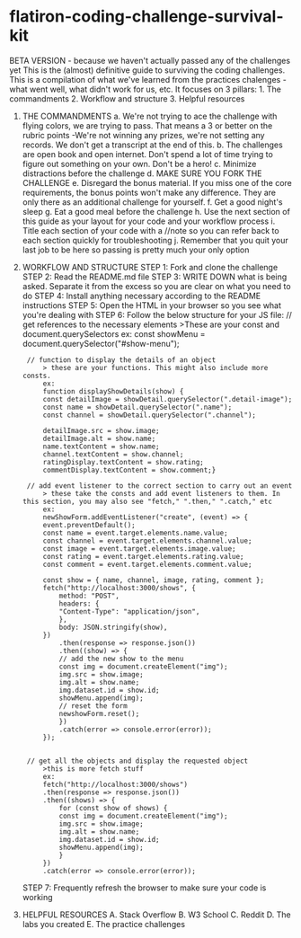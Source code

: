 # flatiron-coding-challenge-survival-kit
BETA VERSION - because we haven't actually passed any of the challenges yet
This is the (almost) definitive guide to surviving the coding challenges. This is a compilation of what we've learned from the practices chalenges - what went well, what didn't work for us, etc. It focuses on 3 pillars:
    1. The commandments
    2. Workflow and structure
    3. Helpful resources

1. THE COMMANDMENTS
    a. We're not trying to ace the challenge with flying colors, we are trying to pass. That means a 3 or better on the rubric points
        -We're not winning any prizes, we're not setting any records. We don't get a transcript at the end of this.
    b. The challenges are open book and open internet. Don't spend a lot of time trying to figure out something on your own. Don't be a hero!
    c. Minimize distractions before the challenge
    d. MAKE SURE YOU FORK THE CHALLENGE
    e. Disregard the bonus material. If you miss one of the core requirements, the bonus points won't make any difference. They are only there as an additional challenge for yourself.
    f. Get a good night's sleep
    g. Eat a good meal before the challenge
    h. Use the next section of this guide as your layout for your code and your workflow process
    i. Title each section of your code with a //note so you can refer back to each section quickly for troubleshooting
    j. Remember that you quit your last job to be here so passing is pretty much your only option

2. WORKFLOW AND STRUCTURE
    STEP 1: Fork and clone the challenge
    STEP 2: Read the README.md file
    STEP 3: WRITE DOWN what is being asked. Separate it from the excess so you are clear on what you need to do
    STEP 4: Install anything necessary according to the README instructions
    STEP 5: Open the HTML in your browser so you see what you're dealing with
    STEP 6: Follow the below structure for your JS file:
        // get references to the necessary elements
            >These are your const and document.querySelectors
            ex:
            const showMenu = document.querySelector("#show-menu");

        // function to display the details of an object
            > these are your functions. This might also include more consts.
            ex:
            function displayShowDetails(show) {
            const detailImage = showDetail.querySelector(".detail-image");
            const name = showDetail.querySelector(".name");
            const channel = showDetail.querySelector(".channel");

            detailImage.src = show.image;
            detailImage.alt = show.name;
            name.textContent = show.name;
            channel.textContent = show.channel;
            ratingDisplay.textContent = show.rating;
            commentDisplay.textContent = show.comment;}

        // add event listener to the correct section to carry out an event
            > these take the consts and add event listeners to them. In this section, you may also see "fetch," ".then," ".catch," etc
            ex:
            newShowForm.addEventListener("create", (event) => {
            event.preventDefault();
            const name = event.target.elements.name.value;
            const channel = event.target.elements.channel.value;
            const image = event.target.elements.image.value;
            const rating = event.target.elements.rating.value;
            const comment = event.target.elements.comment.value;

            const show = { name, channel, image, rating, comment };
            fetch("http://localhost:3000/shows", {
                method: "POST",
                headers: {
                "Content-Type": "application/json",
                },
                body: JSON.stringify(show),
            })
                .then(response => response.json())
                .then((show) => {
                // add the new show to the menu
                const img = document.createElement("img");
                img.src = show.image;
                img.alt = show.name;
                img.dataset.id = show.id;
                showMenu.append(img);
                // reset the form
                newshowForm.reset();
                })
                .catch(error => console.error(error));
            });


        // get all the objects and display the requested object
            >this is more fetch stuff
            ex:
            fetch("http://localhost:3000/shows")
            .then(response => response.json())
            .then((shows) => {
                for (const show of shows) {
                const img = document.createElement("img");
                img.src = show.image;
                img.alt = show.name;
                img.dataset.id = show.id;
                showMenu.append(img);
                }
            })
            .catch(error => console.error(error));

    STEP 7: Frequently refresh the browser to make sure your code is working

3. HELPFUL RESOURCES
    A. Stack Overflow
    B. W3 School
    C. Reddit
    D. The labs you created
    E. The practice challenges